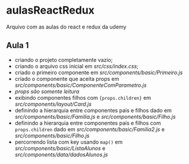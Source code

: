 # aulasReactRedux
Arquivo com as aulas do react e redux da udemy

## Aula 1
 - criando o projeto completamente vazio;
 - criando o arquivo css inicial em _*src/css/index.css*_;
 - criado o primeiro componente em _*src/components/basic/Primeiro.js*_
 - criado o componente que aceita props em _*src/components/basic/ComponenteComParametro.js*_
  - *props são somente leitura*
 - exibindo componentes filhos com ```{props.children}``` em _*src/components/layout/Card.js*_
 - definindo a hierarquia entre componentes pais e filhos dado em _*src/components/basic/Familia.js*_ e  _*src/components/basic/Filho.js*_
 - definindo a hierarquia entre componentes pais e filhos com ```props.children``` dado em _*src/components/basic/Familia2.js*_ e  _*src/components/basic/Filho.js*_
 - percorrendo lista com key usando ```map()``` em _*src/components/basic/ListaAlunos*_  e _*src/components/data/dadosAlunos.js*_
